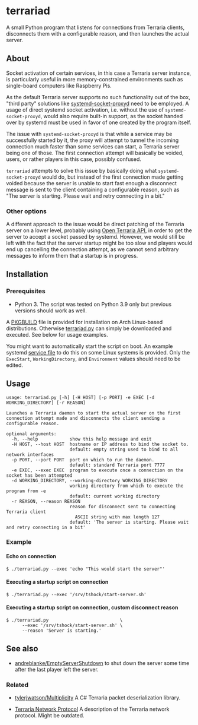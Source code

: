 # terrariad

A small Python program that listens for connections from Terraria clients, disconnects them with
a configurable reason, and then launches the actual server.

## About

Socket activation of certain services, in this case a Terraria server instance, is particularly
useful in more memory-constrained environments such as single-board computers like Raspberry Pis.

As the default Terraria server supports no such functionality out of the box, "third party"
solutions like
[systemd-socket-proxyd](https://www.freedesktop.org/software/systemd/man/systemd-socket-proxyd.html)
need to be employed. A usage of direct systemd socket activation, i.e. without the use of
`systemd-socket-proxyd`, would also require built-in support, as the socket handed over by systemd
must be used in favor of one created by the program itself.

The issue with `systemd-socket-proxyd` is that while a service may be successfully started by it,
the proxy will attempt to tunnel the incoming connection much faster than some services can start,
a Terraria server being one of those. The first connection attempt will basically be voided,
users, or rather players in this case, possibly confused.

`terrariad` attempts to solve this issue by basically doing what `systemd-socket-proxyd` would do,
but instead of the first connection made getting voided because the server is unable to start fast
enough a disconnect message is sent to the client containing a configurable reason,
such as "The server is starting. Please wait and retry connecting in a bit."

### Other options

A different approach to the issue would be direct patching of the Terraria server on a lower level,
probably using [Open Terraria API](https://github.com/DeathCradle/Open-Terraria-API), in order to
get the server to accept a socket passed by systemd. However, we would still be left with the fact
that the server startup might be too slow and players would end up cancelling the connection
attempt, as we cannot send arbitrary messages to inform them that a startup is in progress.

## Installation

### Prerequisites

- Python 3. The script was tested on Python 3.9 only but previous versions should work as well.

A [PKGBUILD](PKGBUILD) file is provided for installation on Arch Linux-based distributions.
Otherwise [terrariad.py](terrariad.py) can simply be downloaded and executed. See below for usage
examples.

You might want to automatically start the script on boot. An example systemd
[service file](terrariad.service) to do this on some Linux systems is provided.
Only the `ExecStart`, `WorkingDirectory`, and `Environment` values should need to be edited.

## Usage

```
usage: terrariad.py [-h] [-H HOST] [-p PORT] -e EXEC [-d WORKING_DIRECTORY] [-r REASON]

Launches a Terraria daemon to start the actual server on the first connection attempt made and disconnects the client sending a configurable reason.

optional arguments:
  -h, --help            show this help message and exit
  -H HOST, --host HOST  hostname or IP address to bind the socket to.
                        default: empty string used to bind to all network interfaces
  -p PORT, --port PORT  port on which to run the daemon.
                        default: standard Terraria port 7777
  -e EXEC, --exec EXEC  program to execute once a connection on the socket has been attempted
  -d WORKING_DIRECTORY, --working-directory WORKING_DIRECTORY
                        working directory from which to execute the program from -e
                        default: current working directory
  -r REASON, --reason REASON
                        reason for disconnect sent to connecting Terraria client
                          ASCII string with max length 127
                        default: 'The server is starting. Please wait and retry connecting in a bit'
```

### Example

#### Echo on connection

```
$ ./terrariad.py --exec 'echo "This would start the server"'
```

#### Executing a startup script on connection

```
$ ./terrariad.py --exec '/srv/tshock/start-server.sh'
```

#### Executing a startup script on connection, custom disconnect reason

```
$ ./terrariad.py                           \
      --exec '/srv/tshock/start-server.sh' \
      --reason 'Server is starting.'
```

## See also

- [andreblanke/EmptyServerShutdown](https://github.com/andreblanke/EmptyServerShutdown) to shut
  down the server some time after the last player left the server.

### Related

- [tylerjwatson/Multiplicity](https://github.com/tylerjwatson/Multiplicity) A C# Terraria packet
  deserialization library.

- [Terraria Network Protocol](https://seancode.com/terrafirma/net.html) A description of the
  Terraria network protocol. Might be outdated.
